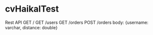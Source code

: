 # cvHaikalTest

Rest API
GET /
GET /users
GET /orders
POST /orders
body: {username: varchar, distance: double}
